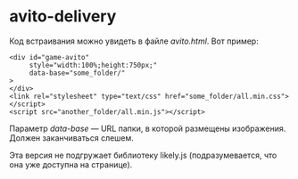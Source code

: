 # avito-delivery

Код встраивания можно увидеть в файле *avito.html*. Вот пример:

    <div id="game-avito"
         style="width:100%;height:750px;"
         data-base="some_folder/"
    >
    </div>
    <link rel="stylesheet" type="text/css" href="some_folder/all.min.css"></script>
    <script src="another_folder/all.min.js"></script>

Параметр *data-base* — URL папки, в которой размещены изображения. Должен заканчиваться слешем.

Эта версия не подгружает библиотеку likely.js (подразумевается, что она уже доступна на странице).